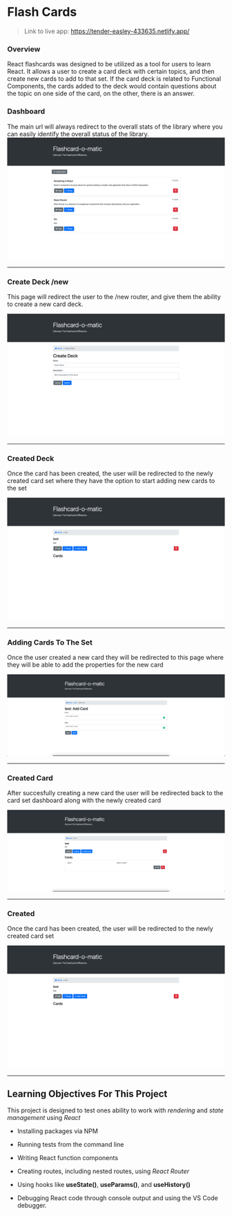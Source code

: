 # Flash Cards

> Link to live app: https://tender-easley-433635.netlify.app/

### Overview

React flashcards was designed to be utilized as a tool for users to learn React. It allows a user to create a card deck with certain topics, and then create new cards to add to that set. If the card deck is related to Functional Components, the cards added to the deck would contain questions about the topic on one side of the card, on the other, there is an answer. 

### Dashboard

The main url will always redirect to the overall stats of the library where you can easily identify the overall status of the library.
![dashboard](./public/screenshots/Dashboard.png)

<hr>

### Create Deck /new

This page will redirect the user to the /new router, and give them the ability to create a new card deck.

![new](./public/screenshots/CreateDeck.png)

<hr>

### Created Deck

Once the card has been created, the user will be redirected to the newly created card set where they have the option to start adding new cards to the set


![created](./public/screenshots/Created.png)

<hr>


###  Adding Cards To The Set

Once the user created a new card they will be redirected to this page where they will be able to add the properties for the new card


![Deck](./public/screenshots/AddCard.png)

<hr>




### Created Card 

After succesfully creating a new card the user will be redirected back to the card set dashboard along with the newly created card


![createdCard](./public/screenshots/CreatedCard.png)

<hr>



### Created 

Once the card has been created, the user will be redirected to the newly created card set


![created](./public/screenshots/Created.png)

<hr>





## Learning Objectives For This Project

This project is designed to test ones ability to work with *rendering* and *state management* using *React*

* Installing packages via NPM

* Running tests from the command line

* Writing React function components

* Creating routes, including nested routes, using *React Router*

* Using hooks like **useState()**, **useParams()**, and **useHistory()**

* Debugging React code through console output and using the VS Code debugger.
